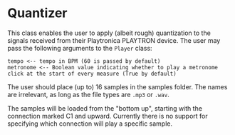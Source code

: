 # Quantizer

This class enables the user to apply (albeit rough) quantization to the signals received from their Playtronica PLAYTRON device.
The user may pass the following arguments to the `Player` class:
```
tempo <-- tempo in BPM (60 is passed by default)
metronome <-- Boolean value indicating whether to play a metronome click at the start of every measure (True by default)
```

The user should place (up to) 16 samples in the samples folder. The names are irrelevant, as long as the file types are `.mp3` or `.wav`.

The samples will be loaded from the "bottom up", starting with the connection marked C1 and upward.
Currently there is no support for specifying which connection will play a specific sample.